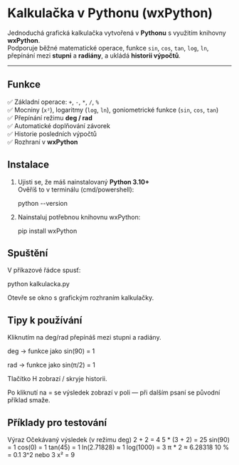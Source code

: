 # Kalkulačka v Pythonu (wxPython)

Jednoduchá grafická kalkulačka vytvořená v **Pythonu** s využitím knihovny **wxPython**.  
Podporuje běžné matematické operace, funkce `sin`, `cos`, `tan`, `log`, `ln`, přepínání mezi **stupni** a **radiány**, a ukládá **historii výpočtů**.

---

## Funkce

✅ Základní operace: `+`, `-`, `*`, `/`, `%`  
✅ Mocniny (`x²`), logaritmy (`log`, `ln`), goniometrické funkce (`sin`, `cos`, `tan`)  
✅ Přepínání režimu **deg / rad**  
✅ Automatické doplňování závorek  
✅ Historie posledních výpočtů  
✅ Rozhraní v **wxPython**

## Instalace

1. Ujisti se, že máš nainstalovaný **Python 3.10+**  
   Ověříš to v terminálu (cmd/powershell):

   python --version
   
2. Nainstaluj potřebnou knihovnu wxPython:

   pip install wxPython

## Spuštění
V příkazové řádce spusť:

   python kalkulacka.py

Otevře se okno s grafickým rozhraním kalkulačky.

## Tipy k používání

Kliknutím na deg/rad přepínáš mezi stupni a radiány.

deg → funkce jako sin(90) = 1

rad → funkce jako sin(π/2) = 1

Tlačítko H zobrazí / skryje historii.

Po kliknutí na = se výsledek zobrazí v poli — při dalším psaní se původní příklad smaže.

## Příklady pro testování
Výraz	Očekávaný výsledek (v režimu deg)
2 + 2 =	4
5 * (3 + 2) =	25
sin(90) =	1
cos(0) =	1
tan(45) =	1
ln(2.71828)	≈ 1
log(1000) =	3
π * 2	≈ 6.28318
10 % =	0.1
3^2 nebo 3 x² =	9
